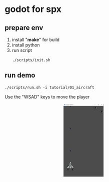 # godot for spx

## prepare env
1. install "**make**" for build
2. install python
3. run script 
    ```
    ./scripts/init.sh
    ```


## run demo
```
./scripts/run.sh -i tutorial/01_aircraft
```

Use the "WSAD" keys to move the player

<p align="center"><img src="docs\pics\01_aircraft.png?raw=true" width="128"></p> 
